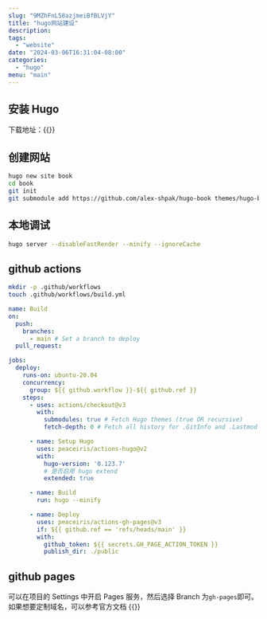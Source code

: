 ```yaml
---
slug: "9MZhFnL58azjmeiBfBLVjY"
title: "hugo网站建设"
description:
tags:
  - "website"
date: "2024-03-06T16:31:04-08:00"
categories:
  - "hugo"
menu: "main"
---
```


## 安装 Hugo

下载地址：{{<link href="https://github.com/gohugoio/hugo/releases" text="https://github.com/gohugoio/hugo/releases" target="_blank">}}

## 创建网站

```bash
hugo new site book
cd book
git init
git submodule add https://github.com/alex-shpak/hugo-book themes/hugo-book
```

## 本地调试

```bash
hugo server --disableFastRender --minify --ignoreCache
```

## github actions

```bash
mkdir -p .github/workflows
touch .github/workflows/build.yml
```

```yaml
name: Build
on:
  push:
    branches:
      - main # Set a branch to deploy
  pull_request:

jobs:
  deploy:
    runs-on: ubuntu-20.04
    concurrency:
      group: ${{ github.workflow }}-${{ github.ref }}
    steps:
      - uses: actions/checkout@v3
        with:
          submodules: true # Fetch Hugo themes (true OR recursive)
          fetch-depth: 0 # Fetch all history for .GitInfo and .Lastmod

      - name: Setup Hugo
        uses: peaceiris/actions-hugo@v2
        with:
          hugo-version: '0.123.7'
          # 是否启用 hugo extend
          extended: true

      - name: Build
        run: hugo --minify

      - name: Deploy
        uses: peaceiris/actions-gh-pages@v3
        if: ${{ github.ref == 'refs/heads/main' }}
        with:
          github_token: ${{ secrets.GH_PAGE_ACTION_TOKEN }}
          publish_dir: ./public
```

## github pages

可以在项目的 Settings 中开启 Pages 服务，然后选择 Branch 为`gh-pages`即可。
如果想要定制域名，可以参考官方文档 {{<link href="https://docs.github.com/en/pages/configuring-a-custom-domain-for-your-github-pages-site/about-custom-domains-and-github-pages" text="About custom domains and GitHub Pages" target="_blank">}}
